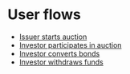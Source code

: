 # User flows

- [Issuer starts auction](issuers/start_auction.md)
- [Investor participates in auction](investors/participate_in_auction.md)
- [Investor converts bonds](investors/convert_bonds.md)
- [Investor withdraws funds](investors/withdraw_funds.md)
